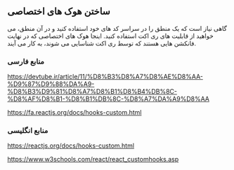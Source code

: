 ## ساختن هوک های اختصاصی

گاهی نیاز است که یک منطق را در سراسر کد های خود استفاده کنید و در آن منطق، می خواهید از قابلیت های ری اکت استفاده کنید. اینجا هوک های اختصاصی که در نهایت فانکشن هایی هستند که توسط ری اکت شناسایی می شوند، به کار می آیند.

### منابع فارسی

https://devtube.ir/article/11/%D8%B3%D8%A7%D8%AE%D8%AA-%D9%87%D9%88%DA%A9-%D8%B3%D9%81%D8%A7%D8%B1%D8%B4%DB%8C-%D8%AF%D8%B1-%D8%B1%DB%8C-%D8%A7%DA%A9%D8%AA

https://fa.reactjs.org/docs/hooks-custom.html

### منابع انگلیسی

https://reactjs.org/docs/hooks-custom.html

https://www.w3schools.com/react/react_customhooks.asp

